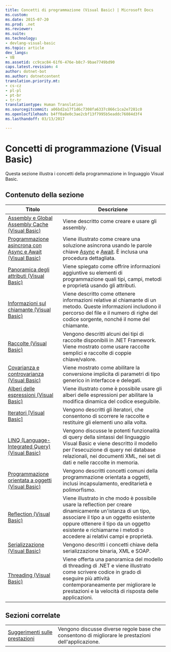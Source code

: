 ```yaml
---
title: Concetti di programmazione (Visual Basic) | Microsoft Docs
ms.custom: 
ms.date: 2015-07-20
ms.prod: .net
ms.reviewer: 
ms.suite: 
ms.technology:
- devlang-visual-basic
ms.topic: article
dev_langs:
- VB
ms.assetid: cc9cac84-61f6-476e-b8c7-9bae7749bd90
caps.latest.revision: 4
author: dotnet-bot
ms.author: dotnetcontent
translation.priority.mt:
- cs-cz
- pl-pl
- pt-br
- tr-tr
translationtype: Human Translation
ms.sourcegitcommit: a06bd2a17f1d6c7308fa6337c866c1ca2e7281c0
ms.openlocfilehash: b4ff0a8e0c3ae2cbf13f7995b5eaddc76084d3f4
ms.lasthandoff: 03/13/2017

---
```

# <a name="programming-concepts-visual-basic"></a>Concetti di programmazione (Visual Basic)
Questa sezione illustra i concetti della programmazione in linguaggio Visual Basic.  
  
## <a name="in-this-section"></a>Contenuto della sezione  
  
|Titolo|Descrizione|  
|-----------|-----------------|  
|[Assembly e Global Assembly Cache (Visual Basic)](../../../visual-basic/programming-guide/concepts/assemblies-gac/index.md)|Viene descritto come creare e usare gli assembly.|  
|[Programmazione asincrona con Async e Await (Visual Basic)](../../../visual-basic/programming-guide/concepts/async/index.md)|Viene illustrato come creare una soluzione asincrona usando le parole chiave [Async](../../../visual-basic/language-reference/modifiers/async.md) e [Await](../../../visual-basic/language-reference/operators/await-operator.md). È inclusa una procedura dettagliata.|  
|[Panoramica degli attributi (Visual Basic)](../../../visual-basic/programming-guide/concepts/attributes/index.md)|Viene spiegato come offrire informazioni aggiuntive su elementi di programmazione quali tipi, campi, metodi e proprietà usando gli attributi.|  
|[Informazioni sul chiamante (Visual Basic)](../../../visual-basic/programming-guide/concepts/caller-information.md)|Viene descritto come ottenere informazioni relative al chiamante di un metodo. Queste informazioni includono il percorso del file e il numero di righe del codice sorgente, nonché il nome del chiamante.|  
|[Raccolte (Visual Basic)](../../../visual-basic/programming-guide/concepts/collections.md)|Vengono descritti alcuni dei tipi di raccolte disponibili in .NET Framework. Viene mostrato come usare raccolte semplici e raccolte di coppie chiave/valore.|  
|[Covarianza e controvarianza (Visual Basic)](../../../visual-basic/programming-guide/concepts/covariance-contravariance/covariance-and-contravariance.md)|Viene mostrato come abilitare la conversione implicita di parametri di tipo generico in interfacce e delegati.|  
|[Alberi delle espressioni (Visual Basic)](../../../visual-basic/programming-guide/concepts/expression-trees/index.md)|Viene illustrato come è possibile usare gli alberi delle espressioni per abilitare la modifica dinamica del codice eseguibile.|  
|[Iteratori [Visual Basic]](../../../visual-basic/programming-guide/concepts/iterators.md)|Vengono descritti gli iteratori, che consentono di scorrere le raccolte e restituire gli elementi uno alla volta.|  
|[LINQ (Language-Integrated Query) (Visual Basic)](../../../visual-basic/programming-guide/concepts/linq/index.md)|Vengono discusse le potenti funzionalità di query della sintassi del linguaggio Visual Basic e viene descritto il modello per l'esecuzione di query nei database relazionali, nei documenti XML, nei set di dati e nelle raccolte in memoria.|  
|[Programmazione orientata a oggetti (Visual Basic)](../../../visual-basic/programming-guide/concepts/object-oriented-programming.md)|Vengono descritti concetti comuni della programmazione orientata a oggetti, inclusi incapsulamento, ereditarietà e polimorfismo.|  
|[Reflection (Visual Basic)](../../../visual-basic/programming-guide/concepts/reflection.md)|Viene illustrato in che modo è possibile usare la reflection per creare dinamicamente un'istanza di un tipo, associare il tipo a un oggetto esistente oppure ottenere il tipo da un oggetto esistente e richiamarne i metodi o accedere ai relativi campi e proprietà.|  
|[Serializzazione (Visual Basic)](../../../visual-basic/programming-guide/concepts/serialization/index.md)|Vengono descritti i concetti chiave della serializzazione binaria, XML e SOAP.|  
|[Threading (Visual Basic)](../../../visual-basic/programming-guide/concepts/threading/index.md)|Viene offerta una panoramica del modello di threading di .NET e viene illustrato come scrivere codice in grado di eseguire più attività contemporaneamente per migliorare le prestazioni e la velocità di risposta delle applicazioni.|  
  
## <a name="related-sections"></a>Sezioni correlate  
  
|||  
|---|---|  
|[Suggerimenti sulle prestazioni](https://msdn.microsoft.com/library/ms173196(VS.110).aspx) | Vengono discusse diverse regole base che consentono di migliorare le prestazioni dell'applicazione.|
